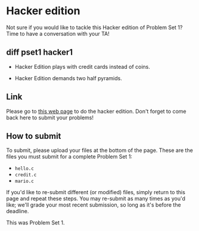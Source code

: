 # Hacker edition

Not sure if you would like to tackle this Hacker edition of Problem Set 1? Time to have a conversation with your TA!

## diff pset1 hacker1

* Hacker Edition plays with credit cards instead of coins.

* Hacker Edition demands two half pyramids.

## Link

Please go to [this web page](http://cdn.cs50.net/2014/fall/psets/1/hacker1/hacker1.html) to do the hacker edition. Don't forget to come back here to submit your problems!

## How to submit

To submit, please upload your files at the bottom of the page. These are the files you must submit for a complete Problem Set 1:

- `hello.c`
- `credit.c`
- `mario.c`

If you'd like to re-submit different (or modified) files, simply return to this page and repeat these steps. You may re-submit as many times as you'd like; we'll grade your most recent submission, so long as it's before the deadline.

This was Problem Set 1.
